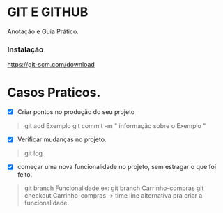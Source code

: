 # GIT E GITHUB

Anotação e Guia Prático.

### Instalação

https://git-scm.com/download

# Casos Praticos.

- [X] Criar pontos no produção do seu projeto   
>   git add Exemplo
>   git commit -m " informação sobre o Exemplo "

- [X] Verificar mudanças no projeto.
>   git log

- [X] começar uma nova funcionalidade no projeto, sem estragar o que foi feito.
>   git branch Funcionalidade
>   ex: git branch Carrinho-compras
>   git checkout Carrinho-compras -> time line alternativa pra criar a funcionalidade.
    
